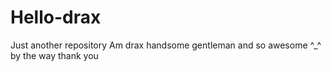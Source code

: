 # Hello-drax
Just another repository
Am drax handsome gentleman and so awesome ^_^ by the way thank you
